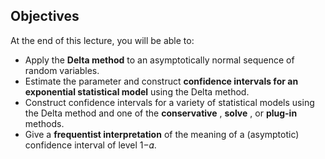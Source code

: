 ## Objectives
At the end of this lecture, you will be able to:

- Apply the **Delta method** to an asymptotically normal sequence of random variables.
- Estimate the parameter and construct **confidence intervals for an exponential statistical model** using the Delta method.
- Construct confidence intervals for a variety of statistical models using the Delta method and one of the **conservative** , **solve** , or **plug-in** methods.
- Give a **frequentist interpretation** of the meaning of a (asymptotic) confidence interval of level 1−𝛼.